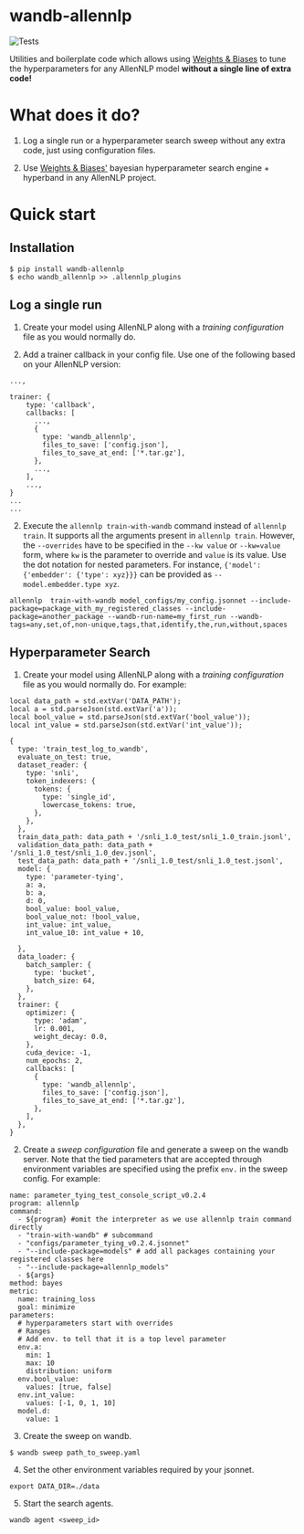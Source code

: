 # wandb-allennlp


![Tests](https://github.com/dhruvdcoder/wandb-allennlp/workflows/Tests/badge.svg)


Utilities and boilerplate code which allows using [Weights & Biases](https://www.wandb.com/) to tune the hyperparameters for any AllenNLP model **without a single line of extra code!**

# What does it do?

1. Log a single run or a hyperparameter search sweep without any extra code, just using configuration files.

2. Use [Weights & Biases'](https://www.wandb.com/) bayesian hyperparameter search engine + hyperband in any AllenNLP project.



# Quick start

## Installation

```
$ pip install wandb-allennlp
$ echo wandb_allennlp >> .allennlp_plugins
```



## Log a single run

1. Create your model using AllenNLP along with a *training configuration* file as you would normally do.

2. Add a trainer callback in your config file. Use one of the following based on your AllenNLP version:


```
...,

trainer: {
    type: 'callback',
    callbacks: [
      ...,
      {
        type: 'wandb_allennlp',
        files_to_save: ['config.json'],
        files_to_save_at_end: ['*.tar.gz'],
      },
      ...,
    ],
    ...,
}
...
...
```

2. Execute the `allennlp train-with-wandb` command instead of `allennlp train`. It supports all the arguments present in `allennlp train`. However, the `--overrides` have to be specified in the `--kw value` or `--kw=value` form, where `kw` is the parameter to override and `value` is its value. Use the dot notation for nested parameters. For instance, `{'model': {'embedder': {'type': xyz}}}` can be provided as `--model.embedder.type xyz`.

```
allennlp  train-with-wandb model_configs/my_config.jsonnet --include-package=package_with_my_registered_classes --include-package=another_package --wandb-run-name=my_first_run --wandb-tags=any,set,of,non-unique,tags,that,identify,the,run,without,spaces

```


## Hyperparameter Search

1. Create your model using AllenNLP along with a *training configuration* file as you would normally do. For example:

```
local data_path = std.extVar('DATA_PATH');
local a = std.parseJson(std.extVar('a'));
local bool_value = std.parseJson(std.extVar('bool_value'));
local int_value = std.parseJson(std.extVar('int_value'));

{
  type: 'train_test_log_to_wandb',
  evaluate_on_test: true,
  dataset_reader: {
    type: 'snli',
    token_indexers: {
      tokens: {
        type: 'single_id',
        lowercase_tokens: true,
      },
    },
  },
  train_data_path: data_path + '/snli_1.0_test/snli_1.0_train.jsonl',
  validation_data_path: data_path + '/snli_1.0_test/snli_1.0_dev.jsonl',
  test_data_path: data_path + '/snli_1.0_test/snli_1.0_test.jsonl',
  model: {
    type: 'parameter-tying',
    a: a,
    b: a,
    d: 0,
    bool_value: bool_value,
    bool_value_not: !bool_value,
    int_value: int_value,
    int_value_10: int_value + 10,

  },
  data_loader: {
    batch_sampler: {
      type: 'bucket',
      batch_size: 64,
    },
  },
  trainer: {
    optimizer: {
      type: 'adam',
      lr: 0.001,
      weight_decay: 0.0,
    },
    cuda_device: -1,
    num_epochs: 2,
    callbacks: [
      {
        type: 'wandb_allennlp',
        files_to_save: ['config.json'],
        files_to_save_at_end: ['*.tar.gz'],
      },
    ],
  },
}
```

2. Create a *sweep configuration* file and generate a sweep on the wandb server. Note that the tied parameters that are accepted through environment variables are specified using the prefix `env.` in the sweep config. For example:

```
name: parameter_tying_test_console_script_v0.2.4
program: allennlp
command:
  - ${program} #omit the interpreter as we use allennlp train command directly
  - "train-with-wandb" # subcommand
  - "configs/parameter_tying_v0.2.4.jsonnet"
  - "--include-package=models" # add all packages containing your registered classes here
  - "--include-package=allennlp_models"
  - ${args}
method: bayes
metric:
  name: training_loss
  goal: minimize
parameters:
  # hyperparameters start with overrides
  # Ranges
  # Add env. to tell that it is a top level parameter
  env.a:
    min: 1
    max: 10
    distribution: uniform
  env.bool_value:
    values: [true, false]
  env.int_value:
    values: [-1, 0, 1, 10]
  model.d:
    value: 1
```
3. Create the sweep on wandb.

```
$ wandb sweep path_to_sweep.yaml
```

4. Set the other environment variables required by your jsonnet.

```
export DATA_DIR=./data
```

5. Start the search agents.

```
wandb agent <sweep_id>
```
